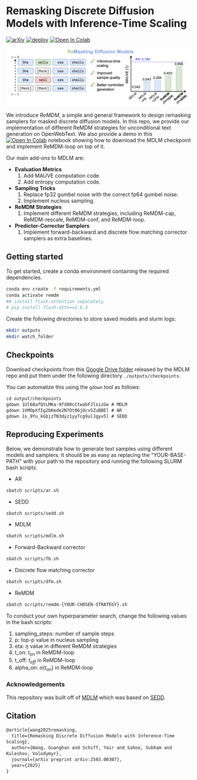 # Remasking Discrete Diffusion Models with Inference-Time Scaling

[![arXiv](https://img.shields.io/badge/arXiv-2503.00307-red.svg)](https://arxiv.org/abs/2503.00307)
[![deploy](https://img.shields.io/badge/Blog%20%20-8A2BE2)](https://remdm.github.io)
[![Open In Colab](https://colab.research.google.com/assets/colab-badge.svg)](https://colab.research.google.com/drive/143sxeasXbmUIdROSXYQJLmSMIAhSZCPw?usp=sharing)

![graphical_abstract](./assets/graphical_abstract.png)

We introduce *ReMDM*, a simple and general framework to design remasking samplers for masked discrete diffusion models. In this repo, we provide our implementation of different ReMDM strategies for unconditional text generation on OpenWebText. We also provide a demo in this [![Open In Colab](https://colab.research.google.com/assets/colab-badge.svg)](https://colab.research.google.com/drive/143sxeasXbmUIdROSXYQJLmSMIAhSZCPw?usp=sharing) notebook showing how to download the MDLM checkpoint and implement ReMDM-loop on top of it.


Our main add-ons to MDLM are:
* **Evaluation Metrics**
  1. Add MAUVE computation code.
  2. Add entropy computation code.
* **Sampling Tricks** 
  1. Replace fp32 gumbel noise with the correct fp64 gumbel noise.
  2. Implement nucleus sampling.
* **ReMDM Strategies**
  1. Implement different ReMDM strategies, including ReMDM-cap, ReMDM-rescale, ReMDM-conf, and ReMDM-loop.
* **Predictor-Corrector Samplers**
  1. Implement forward-backward and discrete flow matching corrector samplers as extra baselines.


<a name="getting_started"></a>

## Getting started

To get started, create a conda environment containing the required dependencies.

```bash
conda env create -f requirements.yml
conda activate remdm
## install flash-attention separately
# pip install flash-attn==2.6.3
```

Create the following directories to store saved models and slurm logs:
```bash
mkdir outputs
mkdir watch_folder
```

## Checkpoints
Download checkpoints from this [Google Drive folder](https://drive.google.com/drive/folders/16LuuptK7Xfk-vzhQYZBZ0SA-B-BFluau?usp=sharing) released by the MDLM repo and put them under
the following directory `./outputs/checkpoints`.

You can automatize this using the `gdown` tool as follows:
```
cd output/checkpoints
gdown 1Ul68afQtLMKa-9fd80cCtwabFJlxizGe # MDLM
gdown 1VMOpXfIg2bKede2N7Ot06jOcvSZuBBEl # AR
gdown 1s_9Yu_kGbjzTN3dyz1yyTcg9ulJgyv5l # SEDD
```

## Reproducing Experiments

Below, we demonstrate how to generate text samples using different models and samplers. It should be as easy as replacing the "YOUR-BASE-PATH" with your path to the repository and running the following SLURM bash scripts.

* AR
```bash
sbatch scripts/ar.sh
```

* SEDD
```bash
sbatch scripts/sedd.sh
```

* MDLM
```bash
sbatch scripts/mdlm.sh
```

* Forward-Backward corrector
```bash
sbatch scripts/fb.sh
```

* Discrete flow matching corrector
```bash
sbatch scripts/dfm.sh
```

* ReMDM
```bash
sbatch scripts/remdm-{YOUR-CHOSEN-STRATEGY}.sh
```

To conduct your own hyperparameter search, change the following values in the bash scripts:
1. sampling_steps: number of sample steps
2. p: top-p value in nucleus sampling
3. eta: $\eta$ value in different ReMDM strategies
4. t_on: $t_{on}$ in ReMDM-loop
5. t_off: $t_{off}$ in ReMDM-loop
6. alpha_on: $\alpha(t_{on})$ in ReMDM-loop

### Acknowledgements
This repository was built off of [MDLM](https://github.com/kuleshov-group/mdlm) which was based on [SEDD](https://github.com/louaaron/Score-Entropy-Discrete-Diffusion).

## Citation
```
@article{wang2025remasking,
  title={Remasking Discrete Diffusion Models with Inference-Time Scaling},
  author={Wang, Guanghan and Schiff, Yair and Sahoo, Subham and Kuleshov, Volodymyr},
  journal={arXiv preprint arXiv:2503.00307},
  year={2025}
}
```
